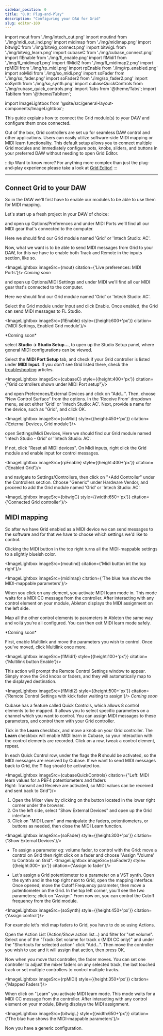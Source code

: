```yaml
---
sidebar_position: 0
title: "0.0: Plug-and-Play"
description: "Configuring your DAW for Grid"
slug: editor-100
---
```


import mout from './img/intech_out.png'
import moutind from './img/midi_out_ind.png'
import midimap from './img/midimap.png'
import bitwigC from './img/bitwig_connect.png'
import bitwigL from './img/bitwig_learn.png'
import cubaseC from './img/cubase_connect.png'
import flEnable from './img/fl_enable.png'
import flMidi1 from './img/fl_midimap1.png'
import flMidi2 from './img/fl_midimap2.png'
import rpMIDI from './img/rp_midi.png'
import rpEnable from './img/rp_enabled.png'
import soMidi from './img/so_midi.png'
import soFader from './img/so_fader.png'
import soFader2 from './img/so_fader2.png'
import soSynth from './img/so_synth.png'
import cubaseQuickControls from './img/cubase_quick_controls.png'
import Tabs from '@theme/Tabs';
import TabItem from '@theme/TabItem';


import ImageLightbox from '@site/src/general-layout-components/ImageLightbox';

This guide explains how to connect the Grid module(s) to your DAW and configure them once connected.

Out of the box, Grid controllers are set up for seamless DAW control and other applications. Users can easily utilize software-side MIDI mapping or MIDI learn functionality. 
This default setup allows you to connect multiple Grid modules and immediately configure pots, knobs, sliders, and buttons in your preferred DAW without needing to open Grid Editor.

:::tip Want to know more?
For anything more complex than just the plug-and-play experience please take a look at [Grid Editor!](/docs/guides/grid/grid-basic/1-first-changes.md)
:::


---

## Connect Grid to your DAW


So in the DAW we'll first have to enable our modules to be able to use them for MIDI mapping.

Let's start up a fresh project in your DAW of choice:

<Tabs queryString="DAW" groupId="DAW">
  <TabItem value="Ableton" label="Ableton" default>
  
and open up Options/Preferences and under MIDI Ports we'll find all our MIDI gear that's connected to the computer.

Here we should find our Grid module named 'Grid' or 'Intech Studio: AC'.

Now, what we want is to be able to send MIDI messages from Grid to your DAW, for this     we have to enable both Track and Remote in the inputs section, like so.

<ImageLightbox imageSrc={mout} citation={'Live preferences: MIDI Ports'}/>
  </TabItem>
  <TabItem value="Logic" label="Logic" default>
  *Coming soon*
  </TabItem>
  <TabItem value="FL" label="FL Studio" default>
 
   
  and open up Options/MIDI Settings and under MIDI we'll find all our MIDI gear that's connected to the computer.

  Here we should find our Grid module named 'Grid' or 'Intech Studio: AC'.

  Select the Grid module under Input and click Enable. Once enabled, the Grid can send MIDI messages to FL Studio.

  <ImageLightbox imageSrc={flEnable} style={{height:600+'px'}} citation={'MIDI Settings, Enabled Grid module'}/>
  
  </TabItem>
      <TabItem value="ProTools" label="ProTools" default>
  *Coming soon*
  </TabItem>
    <TabItem value="Cubase" label="Cubase" default>

select **Studio -> Studio Setup...**, to upen up the Studio Setup panel, where general MIDI configurations can be viewed.

Select the **MIDI Port Setup** tab, and check if your Grid controller is listed under **MIDI Input**. If you don't see Grid listed there, check the [troubleshooting](/guides/troubleshooting) articles.

<ImageLightbox imageSrc={cubaseC} style={{height:400+'px'}} citation={"Grid controllers shown under MIDI Port setup"}/>
  </TabItem>
    <TabItem value="Studio One" label="Studio One" default>
  
and open Preferences/External Devices and click on "Add...". Then, choose "New Control Surface" from the options. In the 'Receive From' dropdown menu, select either 'Grid' or 'Intech Studio: AC'. Next, provide a name for the device, such as "Grid", and click OK.

  <ImageLightbox imageSrc={soMidi} style={{height:450+'px'}} citation={'External Devices, Grid module'}/>


  </TabItem>
      <TabItem value="Reaper" label="Reaper" default>
  
  open Settings/Midi Devices, Here we should find our Grid module named 'Intech Studio - Grid' or 'Intech Studio: AC'.


  If not, click "Reset all MIDI devices".
  On Midi inputs, right click the Grid module and enable input for control messages.




  <ImageLightbox imageSrc={rpEnable} style={{height:400+'px'}} citation={'Enabled Grid'}/>
  </TabItem>
    <TabItem value="Bitwig" label="Bitwig" default>
    
  and navigate to Settings/Controllers, then click on "+Add Controller" under the Controllers section. Choose "Generic" under Hardware Vendor, and proceed to add the Grid module named 'Grid' or 'Intech Studio: AC'.  


  <ImageLightbox imageSrc={bitwigC} style={{width:650+'px'}} citation={'Connected Grid controller'}/>



  </TabItem>
  </Tabs>





## MIDI mapping

So after we have Grid enabled as a MIDI device we can send messages to the software and for that we have to choose which settings we'd like to control. 

<Tabs queryString="DAW" groupId="DAW">
  <TabItem value="Ableton" label="Ableton" default>

  Clicking the MIDI button in the top right turns all the MIDI-mappable settings to a slightly blueish color. 

  <ImageLightbox imageSrc={moutind} citation={'Midi button int the top right'}/>

  <ImageLightbox imageSrc={midimap} citation={'The blue hue shows the MIDI-mappable parameters'}/>

  When you click on any element, you activate MIDI learn mode in. This mode waits for a MIDI CC message from the controller. After interacting with any control element on your module, Ableton displays the MIDI assignment on the left side.

  Map all the other control elements to parameters in Ableton the same way and voilá you're all configured. You can then exit MIDI learn mode safely.

  </TabItem>
  <TabItem value="Logic" label="Logic" default>
  *Coming soon*
  </TabItem>
  <TabItem value="FL" label="FL Studio" default>

  First, enable Multilink and move the parameters you wish to control. Once you've moved, click Multilink once more. 
  
  <ImageLightbox imageSrc={flMidi1} style={{height:100+'px'}} citation={'Multilink button Enable'}/>

  This action will prompt the Remote Control Settings window to appear. Simply move the Grid knobs or faders, and they will automatically map to the displayed destination.

  <ImageLightbox imageSrc={flMidi2} style={{height:500+'px'}} citation={'Remote Control Settings with kick fader waiting to assign'}/>
  </TabItem>
      <TabItem value="ProTools" label="ProTools" default>
  *Coming soon*
  </TabItem>
    <TabItem value="Cubase" label="Cubase" default>

Cubase has a feature called Quick Controls, which allows 8 control elements to be mapped. It allows you to select specific parameters on a channel which you want to control. You can assign MIDI messages to these parameters, and control them with your Grid controller.

Tick in the **Learn** checkbox, and move a knob on your Grid controller. The **Learn** checkbox will enable MIDI learn in Cubase, so your interaction with the control elements are recorded. Click on a row, tweak a control element, repeat.

In each Quick Control row, under the flags the **R** should be activated, so the MIDI messages are received by Cubase. If we want to send MIDI messages back to Grid, the **T** flag should be activated too.

<ImageLightbox imageSrc={cubaseQuickControls} citation={"Left: MIDI learn values for a PBF4 potentiometers and faders  <br> Right: Transmit and Receive are activated, so MIDI values can be received and sent back to Grid"}/>

  </TabItem>
    <TabItem value="Studio One" label="Studio One" default>
  

  1. Open the Mixer view by clicking on the button located in the lower right corner under the browser.
  2. On the left side, select "Show External Devices" and open up the Grid interface.
  3. Click on "MIDI Learn" and manipulate the faders, potentiometers, or buttons as needed, then close the MIDI Learn function.
  
  <ImageLightbox imageSrc={soFader} style={{height:300+'px'}} citation={'Show External Devices'}/>
  
  - To assign a parameter eg: volume fader, to control with the Grid: move a control on Grid then right click on a fader and choose "Assign 'Volume' to Controlx on Grid".
    <ImageLightbox imageSrc={soFader2} style={{height:300+'px'}} citation={'Assign to fader'}/>

  - Let's assign a Grid potentiometer to a parameter on a VST synth.
  Open the synth and in the top right next to Grid, open the mapping interface. Once opened, move the Cutoff Frequency parameter, then move a potentiometer on the Grid. In the top left corner, you'll see the two parameters; click on "Assign." From now on, you can control the Cutoff frequency from the Grid module.

  <ImageLightbox imageSrc={soSynth} style={{height:450+'px'}} citation={'Assign control'}/>


  </TabItem>
      <TabItem value="Reaper" label="Reaper" default>
  
  For example let's midi map faders to Grid, you have to do so using Actions. 

  Open the Action List (Action/Show action list...) and filter for "set volume". Select one of the "Track: Set volume for track x (MIDI CC only)" and under the "Shortcuts for selected action" click "Add...". Then move the controller you wish to use and it will assign that action, then press OK.
  
   Now when you move that controller, the fader moves. You can set one controller to adjust the mixer faders on any selected track, the last touched track or set multiple controllers to control multiple tracks.

  <ImageLightbox imageSrc={rpMIDI} style={{height:350+'px'}} citation={'Mapped Faders'}/>
  </TabItem>
        <TabItem value="Bitwig" label="Bitwig" default>

  When click on "Learn" you activate MIDI learn mode. This mode waits for a MIDI CC message from the controller. After interacting with any control element on your module, Bitwig displays the MIDI assignment.

  <ImageLightbox imageSrc={bitwigL} style={{width:650+'px'}} citation={'The blue hue shows the MIDI-mappable parameters'}/>

  Now you have a generic configuration.
  </TabItem>
  </Tabs>
